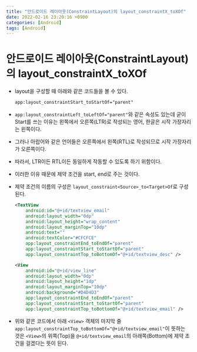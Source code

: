 ```yaml
---
title: "안드로이드 레이아웃(ConstraintLayout)의 layout_constraintX_toXOf" 
date: 2022-02-16 23:20:16 +0900
categories: [Android]
tags: [Android]
---
```


# 안드로이드 레이아웃(ConstraintLayout)의 layout_constraintX_toXOf

- layout을 구성할 때 아래와 같은 코드들을 볼 수 있다.

    ```xml
    app:layout_constraintStart_toStartOf="parent"
    ```

- `app:layout_constraintLeft_toLeftOf="parent"`와 같은 속성도 있는데 굳이 Start를 쓰는 이유는 왼쪽에서 오른쪽(LTR)로 작성되는 영어, 한글은 시작 가장자리는 왼쪽이다.

- 그러나 아랍어와 같은 언어들은 오른쪽에서 왼쪽(RTL)로 작성되므로 시작 가장자리가 오른쪽이다.

- 따라서, LTR이든 RTL이든 동일하게 작동할 수 있도록 하기 위함이다.

- 이러한 이유 때문에 제약 조건을 start, end로 주는 것이다.

- 제약 조건의 이름의 구성은 `layout_constraint<Source>_to<Target>Of`로 구성된다.

    ```xml
    <TextView
        android:id="@+id/textview_email"
        android:layout_width="0dp"
        android:layout_height="wrap_content"
        android:layout_marginTop="10dp"
        android:text=""
        android:textColor="#CFCFCE"
        app:layout_constraintEnd_toEndOf="parent"
        app:layout_constraintStart_toStartOf="parent"
        app:layout_constraintTop_toBottomOf="@+id/textview_desc" />

    <View
        android:id="@+id/view_line"
        android:layout_width="0dp"
        android:layout_height="1dp"
        android:layout_marginTop="10dp"
        android:background="#D4D4D3"
        app:layout_constraintEnd_toEndOf="parent"
        app:layout_constraintStart_toStartOf="parent"
        app:layout_constraintTop_toBottomOf="@+id/textview_email" />
    ```

- 위와 같은 코드에서 아래 `<View>` 객체의 마지막 줄 `app:layout_constraintTop_toBottomOf="@+id/textview_email"`이 뜻하는 것은 `<View>`의 위쪽(Top)을 `@+id/textview_email`의 아래쪽(Bottom)에 제약 조건을 걸겠다는 뜻이 된다.


